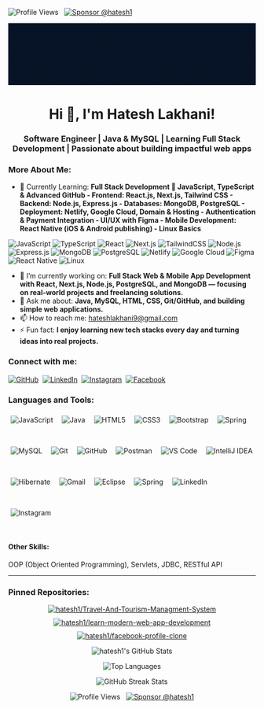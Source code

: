 <p align="left">
  <img src="https://komarev.com/ghpvc/?username=hatesh1&label=Profile%20views&color=brightgreen&style=flat" alt="Profile Views" />   <a href="https://github.com/sponsors/hatesh1" target="_blank" rel="noreferrer noopener"><img src="https://img.shields.io/badge/Sponsor-%E2%9D%A4-%23db61a2?logo=GitHub-Sponsors&style=social" alt="Sponsor @hatesh1" /></a>
</p>
<img src="https://github.com/hatesh1/hatesh1/blob/main/Profile-banner.gif?raw=true" alt="Profile Banner" width="1024"/>

<h1 align="center">Hi 👋, I'm Hatesh Lakhani!</h1>

<h3 align="center">Software Engineer | Java & MySQL | Learning Full Stack Development | Passionate about building impactful web apps</h3>

<h3 align="left">More About Me:</h3>

-  📖 Currently Learning: **Full Stack Development 🌱 JavaScript, TypeScript & Advanced GitHub   - Frontend: React.js, Next.js, Tailwind CSS   - Backend: Node.js, Express.js   - Databases: MongoDB, PostgreSQL   - Deployment: Netlify, Google Cloud, Domain & Hosting   - Authentication & Payment Integration   - UI/UX with Figma   - Mobile Development: React Native (iOS & Android publishing)   - Linux Basics**

![JavaScript](https://img.shields.io/badge/-JavaScript-F7DF1E?logo=javascript&logoColor=000)
![TypeScript](https://img.shields.io/badge/-TypeScript-3178C6?logo=typescript&logoColor=fff)
![React](https://img.shields.io/badge/-React-61DAFB?logo=react&logoColor=000)
![Next.js](https://img.shields.io/badge/-Next.js-000000?logo=next.js&logoColor=fff)
![TailwindCSS](https://img.shields.io/badge/-TailwindCSS-38B2AC?logo=tailwind-css&logoColor=fff)
![Node.js](https://img.shields.io/badge/-Node.js-339933?logo=node.js&logoColor=fff)
![Express.js](https://img.shields.io/badge/-Express.js-000000?logo=express&logoColor=fff)
![MongoDB](https://img.shields.io/badge/-MongoDB-47A248?logo=mongodb&logoColor=fff)
![PostgreSQL](https://img.shields.io/badge/-PostgreSQL-336791?logo=postgresql&logoColor=fff)
![Netlify](https://img.shields.io/badge/-Netlify-00C7B7?logo=netlify&logoColor=fff)
![Google Cloud](https://img.shields.io/badge/-Google%20Cloud-4285F4?logo=google-cloud&logoColor=fff)
![Figma](https://img.shields.io/badge/-Figma-F24E1E?logo=figma&logoColor=fff)
![React Native](https://img.shields.io/badge/-React%20Native-61DAFB?logo=react&logoColor=000)
![Linux](https://img.shields.io/badge/-Linux-FCC624?logo=linux&logoColor=000)

- 🔭 I’m currently working on: **Full Stack Web & Mobile App Development with React, Next.js, Node.js, PostgreSQL, and MongoDB — focusing on real-world projects and freelancing solutions.**
- 💬 Ask me about: **Java, MySQL, HTML, CSS, Git/GitHub, and building simple web applications.**
- 📫 How to reach me: [hateshlakhani9@gmail.com](mailto:hateshlakhani9@gmail.com)
- ⚡ Fun fact: **I enjoy learning new tech stacks every day and turning ideas into real projects.**

<h3 align="left">Connect with me:</h3>
<div class="social-icons-wrapper">
<p style="text-align: left; display: flex; flex-wrap: wrap; align-items: center; gap: 8px;">
<a href="https://github.com/hatesh1" target="_blank" rel="noreferrer noopener" title="GitHub" class="social-icon-link">
    <img src="https://cdn.simpleicons.org/github" alt="GitHub" height="35" width="35" style="vertical-align: middle;"/>
  </a>
  <a href="https://linkedin.com/in/hatesh-lakhani" target="_blank" rel="noreferrer noopener" title="LinkedIn" class="social-icon-link">
    <img src="https://cdn.jsdelivr.net/gh/devicons/devicon@latest/icons/linkedin/linkedin-original.svg" alt="LinkedIn" height="35" width="35" style="vertical-align: middle;"/>
  </a>
  <a href="https://instagram.com/hateshlakhani" target="_blank" rel="noreferrer noopener" title="Instagram" class="social-icon-link">
    <img src="https://cdn.simpleicons.org/instagram" alt="Instagram" height="35" width="35" style="vertical-align: middle;"/>
  </a>
  <a href="https://facebook.com/hateshlakhani" target="_blank" rel="noreferrer noopener" title="Facebook" class="social-icon-link">
    <img src="https://cdn.simpleicons.org/facebook" alt="Facebook" height="35" width="35" style="vertical-align: middle;"/>
  </a>
</p>
</div>

<div class="skills-section">
<h3 align="left">Languages and Tools:</h3>
<p style="text-align: left; display: flex; flex-wrap: wrap; gap: 8px; align-items: center;">
<img src="https://skillicons.dev/icons?i=javascript" alt="JavaScript" height="45" style="vertical-align: middle; margin: 5px;" />
  <img src="https://skillicons.dev/icons?i=java" alt="Java" height="45" style="vertical-align: middle; margin: 5px;" />
  <img src="https://cdn.jsdelivr.net/gh/devicons/devicon@latest/icons/html5/html5-original.svg" alt="HTML5" height="45" style="vertical-align: middle; margin: 5px;" />
  <img src="https://cdn.jsdelivr.net/gh/devicons/devicon@latest/icons/css3/css3-original.svg" alt="CSS3" height="45" style="vertical-align: middle; margin: 5px;" />
  <img src="https://skillicons.dev/icons?i=bootstrap" alt="Bootstrap" height="45" style="vertical-align: middle; margin: 5px;" />
  <img src="https://skillicons.dev/icons?i=spring" alt="Spring" height="45" style="vertical-align: middle; margin: 5px;" />
  <img src="https://skillicons.dev/icons?i=mysql" alt="MySQL" height="45" style="vertical-align: middle; margin: 5px;" />
  <img src="https://skillicons.dev/icons?i=git" alt="Git" height="45" style="vertical-align: middle; margin: 5px;" />
  <img src="https://skillicons.dev/icons?i=github" alt="GitHub" height="45" style="vertical-align: middle; margin: 5px;" />
  <img src="https://skillicons.dev/icons?i=postman" alt="Postman" height="45" style="vertical-align: middle; margin: 5px;" />
  <img src="https://skillicons.dev/icons?i=vscode" alt="VS Code" height="45" style="vertical-align: middle; margin: 5px;" />
  <img src="https://skillicons.dev/icons?i=idea" alt="IntelliJ IDEA" height="45" style="vertical-align: middle; margin: 5px;" />
  <img src="https://skillicons.dev/icons?i=hibernate" alt="Hibernate" height="45" style="vertical-align: middle; margin: 5px;" />
  <img src="https://skillicons.dev/icons?i=gmail" alt="Gmail" height="45" style="vertical-align: middle; margin: 5px;" />
  <img src="https://skillicons.dev/icons?i=eclipse" alt="Eclipse" height="45" style="vertical-align: middle; margin: 5px;" />
  <img src="https://cdn.jsdelivr.net/gh/devicons/devicon/icons/spring/spring-original.svg" alt="Spring" height="45" style="vertical-align: middle; margin: 5px;" />
  <img src="https://cdn.jsdelivr.net/gh/devicons/devicon/icons/linkedin/linkedin-original.svg" alt="LinkedIn" height="45" style="vertical-align: middle; margin: 5px;" />
 <img src="https://cdn.jsdelivr.net/gh/simple-icons/simple-icons/icons/instagram.svg" alt="Instagram" height="45" style="vertical-align: middle; margin: 5px;" />


</p>
<h4 align="left">Other Skills:</h4>
<p>
  OOP (Object Oriented Programming), Servlets, JDBC, RESTful API
</p>
</div>

<hr>

<h3 align="left">Pinned Repositories:</h3>
<p align="center" style="display: flex; flex-wrap: wrap; justify-content: center; gap: 10px;">
  <a href="https://github.com/hatesh1/Travel-And-Tourism-Managment-System" target="_blank" rel="noreferrer noopener">
    <img src="https://github-readme-stats.vercel.app/api/pin/?username=hatesh1&repo=Travel-And-Tourism-Managment-System&theme=default" alt="hatesh1/Travel-And-Tourism-Managment-System" />
  </a>
  <a href="https://github.com/hatesh1/learn-modern-web-app-development" target="_blank" rel="noreferrer noopener">
    <img src="https://github-readme-stats.vercel.app/api/pin/?username=hatesh1&repo=learn-modern-web-app-development&theme=default" alt="hatesh1/learn-modern-web-app-development" />
  </a>
  <a href="https://github.com/hatesh1/facebook-profile-clone" target="_blank" rel="noreferrer noopener">
    <img src="https://github-readme-stats.vercel.app/api/pin/?username=hatesh1&repo=facebook-profile-clone&theme=default" alt="hatesh1/facebook-profile-clone" />
  </a>
</p>

<p align="center"><img src="https://github-readme-stats.vercel.app/api?username=hatesh1&show_icons=true&locale=en&theme=default&count_private=true&hide_border=true" alt="hatesh1's GitHub Stats" /></p>

<p align="center"><img src="https://github-readme-stats.vercel.app/api/top-langs?username=hatesh1&locale=en&theme=default&layout=compact&hide_border=true" alt="Top Languages" /></p>

<p align="center"><img src="https://streak-stats.demolab.com/?user=hatesh1&theme=default&hide_border=true" alt="GitHub Streak Stats" /></p>

<p align="center">
  <img src="https://komarev.com/ghpvc/?username=hatesh1&label=Profile%20views&color=brightgreen&style=flat" alt="Profile Views" />   <a href="https://github.com/sponsors/hatesh1" target="_blank" rel="noreferrer noopener"><img src="https://img.shields.io/badge/Sponsor-%E2%9D%A4-%23db61a2?logo=GitHub-Sponsors&style=social" alt="Sponsor @hatesh1" /></a>
</p>




